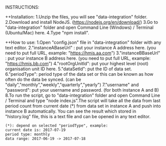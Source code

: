 INSTRUCTIONS:

++Installation:
	1.Unzip the files, you will see "data-integration" folder.
	2.Download and install NodeJS. (https://nodejs.org/en/download/)
	3.Go to "data-integration" folder and open Command Line (Windows) / Terminal (Ubuntu/Mac) here.
	4.Type "npm install".

++How to use:
	1.Open "config.json" file in "data-integration" folder with any text editor.
	2."instanceABaseUrl" : put your instance A address here. (you need to put full URL, example: "https://hmis.aa.com")
	3."instanceBBaseUrl" : put your instance B address here. (you need to put full URL, example: "https://hmis.bb.com")
	4."rootOrgUnitId": put your highest level (root) organisation unit ID here.
	5."dataSetId": put the ID of data set.
	6."periodType": period type of the data set or this can be known as how often do the data be synced. (can be "daily","monthly","weekly","quarterly","yearly")
	7."username" and "password": put your username and password. (for both instance A and B)
	8.To run the script, go to "data-integration" folder and open Command Line / Terminal and type "node index.js".The script will take all the data from last period count from current date (*) from data set in instance A and push into instance B automatically. You can see the result which stored in "history.log" file, this is a text file and can be opened in any text editor.

	(*): depend on selected "periodType", example:
	current date is: 2017-07-19
	period type: monthly
	data range: 2017-06-19 -> 2017-07-18